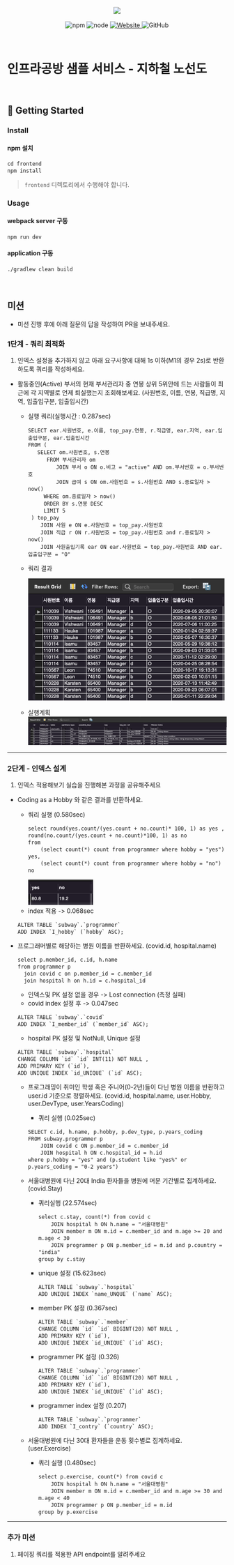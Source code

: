 <p align="center">
    <img width="200px;" src="https://raw.githubusercontent.com/woowacourse/atdd-subway-admin-frontend/master/images/main_logo.png"/>
</p>
<p align="center">
  <img alt="npm" src="https://img.shields.io/badge/npm-%3E%3D%205.5.0-blue">
  <img alt="node" src="https://img.shields.io/badge/node-%3E%3D%209.3.0-blue">
  <a href="https://edu.nextstep.camp/c/R89PYi5H" alt="nextstep atdd">
    <img alt="Website" src="https://img.shields.io/website?url=https%3A%2F%2Fedu.nextstep.camp%2Fc%2FR89PYi5H">
  </a>
  <img alt="GitHub" src="https://img.shields.io/github/license/next-step/atdd-subway-service">
</p>

<br>

# 인프라공방 샘플 서비스 - 지하철 노선도

<br>

## 🚀 Getting Started

### Install
#### npm 설치
```
cd frontend
npm install
```
> `frontend` 디렉토리에서 수행해야 합니다.

### Usage
#### webpack server 구동
```
npm run dev
```
#### application 구동
```
./gradlew clean build
```
<br>

## 미션

* 미션 진행 후에 아래 질문의 답을 작성하여 PR을 보내주세요.

### 1단계 - 쿼리 최적화

1. 인덱스 설정을 추가하지 않고 아래 요구사항에 대해 1s 이하(M1의 경우 2s)로 반환하도록 쿼리를 작성하세요.
- 활동중인(Active) 부서의 현재 부서관리자 중 연봉 상위 5위안에 드는 사람들이 최근에 각 지역별로 언제 퇴실했는지 조회해보세요. (사원번호, 이름, 연봉, 직급명, 지역, 입출입구분, 입출입시간)

  - 실행 쿼리(실행시간 : 0.287sec)
    ```
    SELECT ear.사원번호, e.이름, top_pay.연봉, r.직급명, ear.지역, ear.입출입구분, ear.입출입시간
    FROM (
       SELECT om.사원번호, s.연봉 
          FROM 부서관리자 om
             JOIN 부서 o ON o.비고 = "active" AND om.부서번호 = o.부서번호
             JOIN 급여 s ON om.사원번호 = s.사원번호 AND s.종료일자 > now()
         WHERE om.종료일자 > now()
         ORDER BY s.연봉 DESC
         LIMIT 5
     ) top_pay
        JOIN 사원 e ON e.사원번호 = top_pay.사원번호
        JOIN 직급 r ON r.사원번호 = top_pay.사원번호 and r.종료일자 > now()
        JOIN 사원출입기록 ear ON ear.사원번호 = top_pay.사원번호 AND ear.입출입구분 = "O"
    ```
  - 쿼리 결과
    
    ![query_result](./images/query_result.png)
  - 실행계획 
    ![explain_result](./images/explain_result.png)

---

### 2단계 - 인덱스 설계

1. 인덱스 적용해보기 실습을 진행해본 과정을 공유해주세요
- Coding as a Hobby 와 같은 결과를 반환하세요.
  - 쿼리 실행 (0.580sec)
    ```
    select round(yes.count/(yes.count + no.count)* 100, 1) as yes , round(no.count/(yes.count + no.count)*100, 1) as no
    from 
        (select count(*) count from programmer where hobby = "yes") yes, 
        (select count(*) count from programmer where hobby = "no") no
    ```
    ![coding_as_a_hobby](./images/coding_as_a_hobby.png)
  - index 적용 -> 0.068sec
  ```
  ALTER TABLE `subway`.`programmer` 
  ADD INDEX `I_hobby` (`hobby` ASC);
  ```
  
  

- 프로그래머별로 해당하는 병원 이름을 반환하세요. (covid.id, hospital.name)
  ```
  select p.member_id, c.id, h.name 
  from programmer p
    join covid c on p.member_id = c.member_id
    join hospital h on h.id = c.hospital_id
  ```
    - 인덱스및 PK 설정 없을 경우 -> Lost connection (측정 실패)
    - covid index 설정 후 -> 0.047sec
  ```
  ALTER TABLE `subway`.`covid` 
  ADD INDEX `I_member_id` (`member_id` ASC);
  ```
    - hospital PK 설정 및 NotNull, Unique 설정
  ```
  ALTER TABLE `subway`.`hospital` 
  CHANGE COLUMN `id` `id` INT(11) NOT NULL ,
  ADD PRIMARY KEY (`id`),
  ADD UNIQUE INDEX `id_UNIQUE` (`id` ASC);
  ```


  - 프로그래밍이 취미인 학생 혹은 주니어(0-2년)들이 다닌 병원 이름을 반환하고 user.id 기준으로 정렬하세요. (covid.id, hospital.name, user.Hobby, user.DevType, user.YearsCoding)
    - 쿼리 실행 (0.025sec)
    ```
    SELECT c.id, h.name, p.hobby, p.dev_type, p.years_coding 
    FROM subway.programmer p
        JOIN covid c ON p.member_id = c.member_id
        JOIN hospital h ON c.hospital_id = h.id
    where p.hobby = "yes" and (p.student like "yes%" or p.years_coding = "0-2 years")
    ```
  - 서울대병원에 다닌 20대 India 환자들을 병원에 머문 기간별로 집계하세요. (covid.Stay)
    - 쿼리실행 (22.574sec)
      ```
      select c.stay, count(*) from covid c
          JOIN hospital h ON h.name = "서울대병원"
          JOIN member m ON m.id = c.member_id and m.age >= 20 and m.age < 30
          JOIN programmer p ON p.member_id = m.id and p.country = "india"
      group by c.stay
      ```
    - unique 설정 (15.623sec)
      ```
      ALTER TABLE `subway`.`hospital` 
      ADD UNIQUE INDEX `name_UNQUE` (`name` ASC);
      ```
    - member PK 설정 (0.367sec) 
      ```
      ALTER TABLE `subway`.`member` 
      CHANGE COLUMN `id` `id` BIGINT(20) NOT NULL ,
      ADD PRIMARY KEY (`id`),
      ADD UNIQUE INDEX `id_UNIQUE` (`id` ASC);
      ```
    - programmer PK 설정 (0.326)
      ```
      ALTER TABLE `subway`.`programmer` 
      CHANGE COLUMN `id` `id` BIGINT(20) NOT NULL ,
      ADD PRIMARY KEY (`id`),
      ADD UNIQUE INDEX `id_UNIQUE` (`id` ASC);
      ```
    - programmer index 설정 (0.207)
      ```
      ALTER TABLE `subway`.`programmer` 
      ADD INDEX `I_contry` (`country` ASC);
      ```

  - 서울대병원에 다닌 30대 환자들을 운동 횟수별로 집계하세요. (user.Exercise)
    - 쿼리 실행 (0.480sec)
      ```
      select p.exercise, count(*) from covid c
          JOIN hospital h ON h.name = "서울대병원"
          JOIN member m ON m.id = c.member_id and m.age >= 30 and m.age < 40
          JOIN programmer p ON p.member_id = m.id
      group by p.exercise
      ```
---

### 추가 미션

1. 페이징 쿼리를 적용한 API endpoint를 알려주세요
